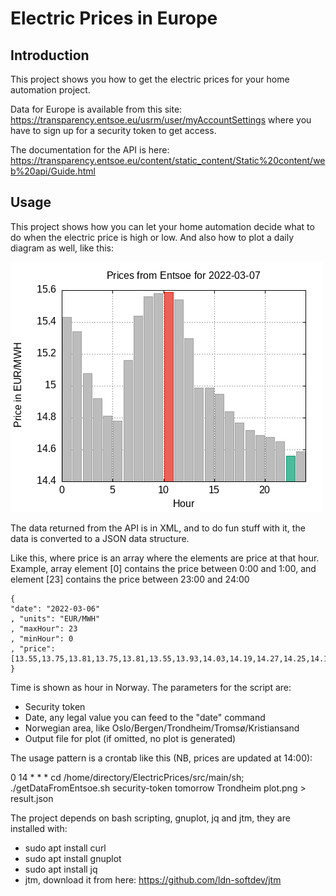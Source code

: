 # Electric Prices in Europe

## Introduction

This project shows you how to get the electric prices for your home automation project.

Data for Europe is available from this site: 
https://transparency.entsoe.eu/usrm/user/myAccountSettings 
where you have to sign up for a security token to get access.

The documentation for the API is here:
https://transparency.entsoe.eu/content/static_content/Static%20content/web%20api/Guide.html

## Usage

This project shows how you can let your home automation decide what to do when the electric price is high or low.
And also how to plot a daily diagram as well, like this:

![price pr hour](https://raw.githubusercontent.com/sunejak/ElectricPrices/main/src/main/sh/plot.png)

The data returned from the API is in XML, and to do fun stuff with it, the data is converted to a JSON data structure.

Like this, where price is an array where the elements are price at that hour. 
Example, array element [0] contains the price between 0:00 and 1:00, and element [23]
contains the price between 23:00 and 24:00
```
{
"date": "2022-03-06"
, "units": "EUR/MWH"
, "maxHour": 23
, "minHour": 0
, "price": [13.55,13.75,13.81,13.75,13.81,13.55,13.93,14.03,14.19,14.27,14.25,14.13,13.73,13.64,13.64,13.92,14.07,14.18,14.30,14.38,14.43,14.54,14.65,14.91]
}

```
Time is shown as hour in Norway. 
The parameters for the script are:
- Security token
- Date, any legal value you can feed to the "date" command
- Norwegian area, like Oslo/Bergen/Trondheim/Tromsø/Kristiansand
- Output file for plot (if omitted, no plot is generated)

The usage pattern is a crontab like this (NB, prices are updated at 14:00):

0 14 * * * 	cd /home/directory/ElectricPrices/src/main/sh; ./getDataFromEntsoe.sh security-token tomorrow Trondheim plot.png > result.json

The project depends on bash scripting, gnuplot, jq and jtm, they are installed with:

- sudo apt install curl 
- sudo apt install gnuplot 
- sudo apt install jq
- jtm, download it from here: https://github.com/ldn-softdev/jtm 


